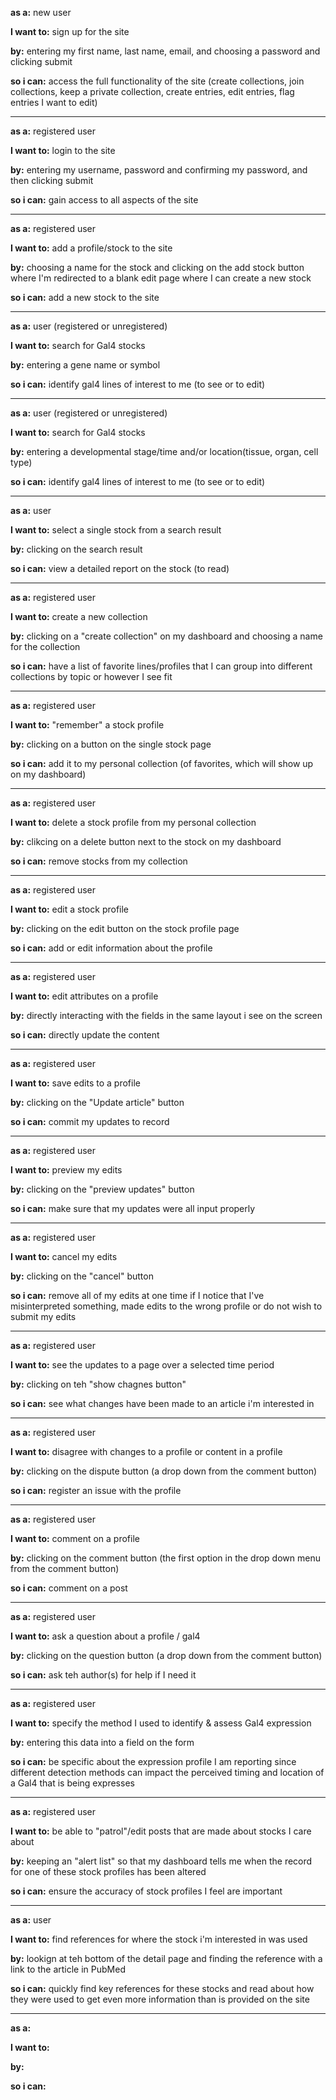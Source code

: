 **as a:** new user

**I want to:** sign up for the site

**by:** entering my first name, last name, email, and choosing a password and clicking submit

**so i can:** access the full functionality of the site (create collections, join collections, keep a private collection, create entries, edit entries, flag entries I want to edit)

-----
**as a:** registered user

**I want to:** login to the site

**by:** entering my username, password and confirming my password, and then clicking submit

**so i can:** gain access to all aspects of the site


-----
**as a:** registered user

**I want to:** add a profile/stock to the site

**by:** choosing a name for the stock and clicking on the add stock button where I'm redirected to a blank edit page where I can create a new stock

**so i can:** add a new stock to the site


-----
**as a:** user (registered or unregistered)

**I want to:** search for Gal4 stocks

**by:** entering a gene name or symbol

**so i can:** identify gal4 lines of interest to me (to see or to edit)

-----
**as a:** user (registered or unregistered)

**I want to:** search for Gal4 stocks

**by:** entering a developmental stage/time and/or location(tissue, organ, cell type)

**so i can:** identify gal4 lines of interest to me (to see or to edit)

-----
**as a:** user

**I want to:** select a single stock from a search result

**by:** clicking on the search result

**so i can:** view a detailed report on the stock (to read)


-----
**as a:** registered user

**I want to:** create a new collection

**by:** clicking on a "create collection" on my dashboard and choosing a name for the collection

**so i can:** have a list of favorite lines/profiles that I can group into different collections by topic or however I see fit


-----
**as a:** registered user

**I want to:** "remember" a stock profile

**by:** clicking on a button on the single stock page 

**so i can:** add it to my personal collection (of favorites, which will show up on my dashboard)



-----
**as a:** registered user

**I want to:** delete a stock profile from my personal collection

**by:** clikcing on a delete button next to the stock on my dashboard

**so i can:** remove stocks from my collection 


-----
**as a:** registered user

**I want to:** edit a stock profile

**by:** clicking on the edit button on the stock profile page

**so i can:** add or edit information about the profile


-----
**as a:** registered user

**I want to:** edit attributes on a profile

**by:** directly interacting with the fields in the same layout i see on the screen

**so i can:** directly update the content


-----
**as a:** registered user

**I want to:** save edits to a profile

**by:** clicking on the "Update article" button

**so i can:** commit my updates to record


-----
**as a:** registered user

**I want to:** preview my edits

**by:** clicking on the "preview updates" button

**so i can:** make sure that my updates were all input properly


-----
**as a:** registered user

**I want to:** cancel my edits

**by:** clicking on the "cancel" button

**so i can:** remove all of my edits at one time if I notice that I've misinterpreted something, made edits to the wrong profile or do not wish to submit my edits



-----
**as a:** registered user

**I want to:** see the updates to a page over a selected time period

**by:** clicking on teh "show chagnes button"

**so i can:** see what changes have been made to an article i'm interested in



-----
**as a:** registered user

**I want to:** disagree with changes to a profile or content in a profile

**by:** clicking on the dispute button (a drop down from the comment button)

**so i can:** register an issue with the profile


-----
**as a:** registered user

**I want to:** comment on a profile

**by:** clicking on the comment button (the first option in the drop down menu from the comment button)

**so i can:** comment on a post


-----
**as a:** registered user

**I want to:** ask a question about a profile / gal4

**by:** clicking on the question button (a drop down from the comment button)

**so i can:** ask teh author(s) for help if I need it


-----
**as a:** registered user

**I want to:** specify the method I used to identify & assess Gal4 expression 

**by:** entering this data into a field on the form

**so i can:** be specific about the expression profile I am reporting since different detection methods can impact the perceived timing and location of a Gal4 that is being expresses


-----
**as a:** registered user

**I want to:** be able to "patrol"/edit posts that are made about stocks I care about

**by:** keeping an "alert list" so that my dashboard tells me when the record for one of these stock profiles has been altered

**so i can:** ensure the accuracy of stock profiles I feel are important


-----
**as a:** user

**I want to:** find references for where the stock i'm interested in was used

**by:** lookign at teh bottom of the detail page and finding the reference with a link to the article in PubMed

**so i can:** quickly find key references for these stocks and read about how they were used to get even more information than is provided on the site



-----
**as a:**

**I want to:**

**by:**

**so i can:**


